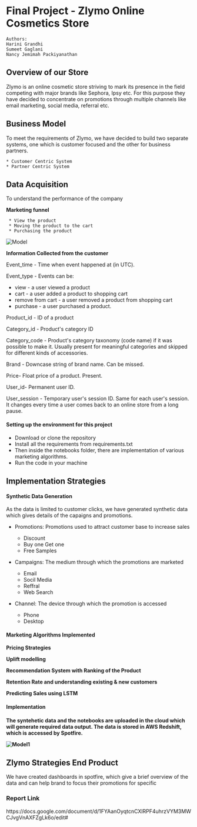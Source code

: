 # Final Project - Zlymo Online Cosmetics Store


```
Authors:
Harini Grandhi
Sumeet Gaglani
Nancy Jemimah Packiyanathan
```

<h2> Overview of our Store </h2>

Zlymo is an online cosmetic store striving to mark its presence in the field competing with major brands like Sephora, Ipsy etc. For this purpose they have decided to concentrate on promotions through multiple channels like email marketing, social media, referral etc.

<h2> Business Model </h2> 
  
To meet the requirements of Zlymo, we have decided to build two separate systems, one which is customer focused and the other for business partners.

    * Customer Centric System
    * Partner Centric System

<h2> Data Acquisition </h2>

To understand the performance of the company 

<b> Marketing funnel </b>   

     * View the product
     * Moving the product to the cart
     * Purchasing the product 
     
![Model](https://github.com/Harini-Grandhi/INFO7374DigitalMarketingAnalytics_team3/blob/master/Final_Project_Marketing_Strategies/MarketingFunnel.PNG)

<b> Information Collected from the customer </b>

Event_time - Time when event happened at (in UTC).

Event_type - Events can be:
  - view - a user viewed a product
  - cart - a user added a product to shopping cart
  - remove from cart - a user removed a product from shopping cart
  - purchase - a user purchased a product.

Product_id - ID of a product

Category_id - Product's category ID

Category_code - Product's category taxonomy (code name) if it was possible to make it. Usually present for meaningful categories and skipped for different kinds of accessories.

Brand - Downcase string of brand name. Can be missed.

Price- Float price of a product. Present.

User_id- Permanent user ID.

User_session - Temporary user's session ID. Same for each user's session. It changes every time a user comes back to an online store from a long pause.

<h4> Setting up the environment for this project </h4>

* Download or clone the repository
* Install all the requirements from requirements.txt
* Then inside the notebooks folder, there are implementation of various marketing algorithms.
* Run the code in your machine


<h2> Implementation Strategies </h2>

<h4> Synthetic Data Generation </h4>
 
As the data is limited to customer clicks, we have generated synthetic data which gives details of the capaigns and promotions.

  - Promotions: Promotions used to attract customer base to increase sales
      - Discount
      - Buy one Get one
      - Free Samples
      
  - Campaigns: The medium through which the promotions are marketed
      - Email
      - Socil Media
      - Reffral
      - Web Search
   
  - Channel: The device through which the promotion is accessed
      - Phone
      - Desktop
      
      
<h4> Marketing Algorithms Implemented </h4>

<b> Pricing Strategies </b>

<b> Uplift modelling </b>

<b> Recommendation System with Ranking of the Product </b>

<b> Retention Rate and understanding existing & new customers </b> 

<b> Predicting Sales using LSTM </b>

<h4> Implementation <h4>
  
The syntehetic data and the notebooks are uploaded in the cloud which will generate required data output. The data is stored in AWS Redshift, which is accessed by Spotfire.

![Model1](https://github.com/Harini-Grandhi/INFO7374DigitalMarketingAnalytics_team3/blob/master/Final_Project_Marketing_Strategies/project_mplimentation.PNG)


<h2> Zlymo Strategies End Product </h2>

We have created dashboards in spotfire, which give a brief overview of the data and can help brand to focus their promotions for specific 



<h3> Report Link </h3> https://docs.google.com/document/d/1FYAanOyqtcnCXlRPF4uhrzVYM3MWCJvgVnAXFZgLk6o/edit#




